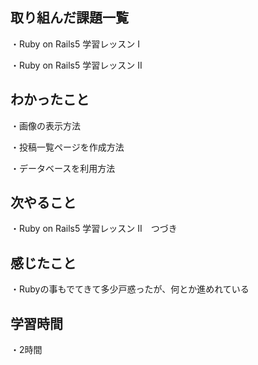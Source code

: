 ## 取り組んだ課題一覧
・Ruby on Rails5 学習レッスン I

・Ruby on Rails5 学習レッスン II
## わかったこと
・画像の表示方法

・投稿一覧ページを作成方法

・データベースを利用方法
## 次やること
・Ruby on Rails5 学習レッスン II　つづき
## 感じたこと
・Rubyの事もでてきて多少戸惑ったが、何とか進めれている
## 学習時間
・2時間